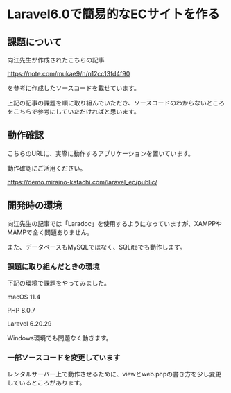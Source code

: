 # Laravel6.0で簡易的なECサイトを作る

## 課題について
向江先生が作成されたこちらの記事

https://note.com/mukae9/n/n12cc13fd4f90

を参考に作成したソースコードを載せています。

上記の記事の課題を順に取り組んでいただき、ソースコードのわからないところをこちらで参考にしていただければと思います。

## 動作確認
こちらのURLに、実際に動作するアプリケーションを置いています。

動作確認にご活用ください。

https://demo.miraino-katachi.com/laravel_ec/public/

## 開発時の環境

向江先生の記事では「Laradoc」を使用するようになっていますが、XAMPPやMAMPで全く問題ありません。

また、データベースもMySQLではなく、SQLiteでも動作します。

### 課題に取り組んだときの環境

下記の環境で課題をやってみました。

macOS 11.4

PHP 8.0.7

Laravel 6.20.29

Windows環境でも問題なく動きます。

### 一部ソースコードを変更しています
レンタルサーバー上で動作させるために、viewとweb.phpの書き方を少し変更しているところがあります。
